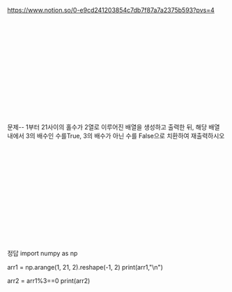 https://www.notion.so/0-e9cd241203854c7db7f87a7a2375b593?pvs=4




<br><br><br><br><br><br><br><br><br><br><br><br><br>




문제--
1부터 21사이의 홀수가 2열로 이루어진 배열을 생성하고 출력한 뒤, 
해당 배열 내에서 3의 배수인 수를True, 3의 배수가 아닌 수를 False으로 치환하여 재출력하시오




<br><br><br><br><br><br><br><br><br><br><br><br><br>



정답
import numpy as np

arr1 = np.arange(1, 21, 2).reshape(-1, 2)
print(arr1,"\n")

arr2 = arr1%3==0
print(arr2)
